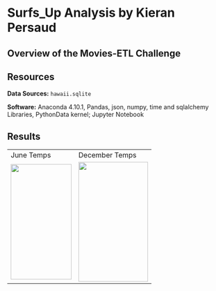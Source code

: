# Surfs_Up Analysis by Kieran Persaud

## Overview of the Movies-ETL Challenge


## Resources
**Data Sources:** ```hawaii.sqlite```

**Software:** Anaconda 4.10.1, Pandas, json, numpy, time and sqlalchemy Libraries, PythonData kernel; Jupyter Notebook

## Results
<table>
  <tr>
    <td>June Temps</td>
   <td>December Temps</td>
  </tr>
  <tr>
    <td><img src="https://user-images.githubusercontent.com/84286467/129489503-85902baa-da2f-4717-8d0b-dac2cb3c7e72.PNG" width=140 height=265></td>
    <td><img src="https://user-images.githubusercontent.com/84286467/129489534-bb63520e-e244-4ec5-9c70-b85594b54f77.PNG" width=160 height=275></td>
  </tr>
 </table>




